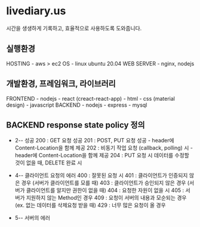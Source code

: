 # livediary.us
시간을 생생하게 기록하고, 효율적으로 사용하도록 도와줍니다.

## 실행환경
HOSTING
    - aws > ec2
OS
    - linux ubuntu 20.04
WEB SERVER
    - nginx, nodejs

## 개발환경, 프레임워크, 라이브러리
FRONTEND
    - nodejs
    - react (creact-react-app)
    - html
    - css (material design)
    - javascript
BACKEND
    - nodejs
    - express
    - mysql

## BACKEND response state policy 정의
- 2-- 성공
    200 : GET 요청 성공
    201 : POST, PUT 요청 성공 - header에 Content-Location을 함께 제공
    202 : 비동기 작업 요청 (callback, polling) 시 - header에 Content-Location을 함께 제공
    204 : PUT 요청 시 데이터를 수정할 것이 없을 때, DELETE 완료 시

- 4-- 클라이언트 요청의 에러
    400 : 잘못된 요청 시
    401 : 클라이언트가 인증되지 않은 경우 (서버가 클라이언트를 모를 때)
    403 : 클라이언트가 승인되지 않은 경우 (서버가 클라이언트를 알지만 권한이 없을 때)
    404 : 요청한 자원이 없을 시
    405 : 서버가 지원하지 않는 Method인 경우
    409 : 요청이 서버의 내용과 모순되는 경우 (ex. 없는 데이터를 삭제요청 받을 때)
    429 : 너무 많은 요청이 올 경우

- 5-- 서버의 에러

